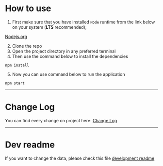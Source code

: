 # How to use

1. First make sure that you have installed `Node` runtime from the link below on your system (**LTS** recommended);

[Nodejs.org](https://nodejs.org/en/)

2. Clone the repo
3. Open the project directory in any preferred terminal
4. Then use the command below to install the dependencies

```shell
npm install
```

5. Now you can use command below to run the application

```shell
npm start
```

---

# Change Log

You can find every change on project here: [Change Log](./change-log.md)

---

# Dev readme

If you want to change the data, please check this file [development readme](./README-DEV.md)
